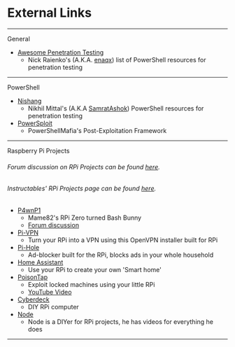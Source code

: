 # External Links

--------
General
- [Awesome Penetration Testing](https://github.com/enaqx/awesome-pentest)
  - Nick Raienko's (A.K.A. [enaqx](https://github.com/enaqx)) list of PowerShell resources for penetration testing
--------
PowerShell
- [Nishang](https://github.com/samratashok/nishang)
  - Nikhil Mittal's (A.K.A [SamratAshok](https://github.com/samratashok)) PowerShell resources for penetration testing
- [PowerSploit](https://github.com/PowerShellMafia/PowerSploit)
  - PowerShellMafia's Post-Exploitation Framework
--------
Raspberry Pi Projects
###### Forum discussion on RPi Projects can be found [here](https://forums.hak5.org/topic/39850-pi-projects/?tab=comments#comment-284886).
###### Instructables' RPi Projects page can be found [here](http://www.instructables.com/id/Raspberry-Pi-Projects/).
- [P4wnP1](https://github.com/mame82/P4wnP1)
  - Mame82's RPi Zero turned Bash Bunny
  - [Forum discussion](https://forums.hak5.org/topic/41694-p4wnp1/?tab=comments#comment-296235)
- [Pi-VPN](https://github.com/pivpn/pivpn)
  - Turn your RPi into a VPN using this OpenVPN installer built for RPi
- [Pi-Hole](https://pi-hole.net)
  - Ad-blocker built for the RPi, blocks ads in your whole household
- [Home Assistant](https://home-assistant.io/)
  - Use your RPi to create your own 'Smart home'
- [PoisonTap](https://samy.pl/poisontap/)
  - Exploit locked machines using your little RPi
  - [YouTube Video](https://www.youtube.com/watch?v=Aatp5gCskvk)
- [Cyberdeck](https://www.reddit.com/r/cyberDeck/)
  - DIY RPi computer
- [Node](https://n-o-d-e.net/)
  - Node is a DIYer for RPi projects, he has videos for everything he does
--------
